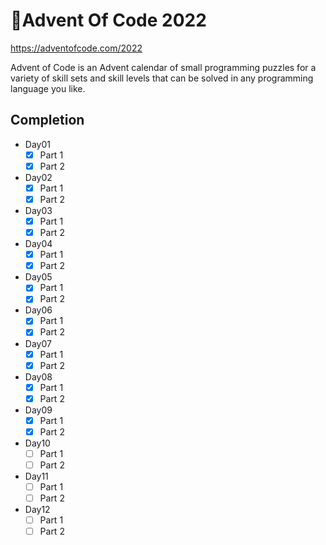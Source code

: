 # 🎄Advent Of Code 2022
https://adventofcode.com/2022

Advent of Code is an Advent calendar of small programming puzzles for a variety of skill sets and skill levels that can be solved in any programming language you like.

## Completion

- Day01
  - [x] Part 1
  - [x] Part 2
- Day02
  - [x] Part 1
  - [x] Part 2
- Day03
  - [x] Part 1
  - [x] Part 2
- Day04
  - [x] Part 1
  - [x] Part 2
- Day05
  - [x] Part 1
  - [x] Part 2
- Day06
  - [x] Part 1
  - [x] Part 2
- Day07
  - [x] Part 1
  - [x] Part 2
- Day08
  - [x] Part 1
  - [x] Part 2
- Day09
  - [x] Part 1
  - [x] Part 2
- Day10
  - [ ] Part 1
  - [ ] Part 2
- Day11
  - [ ] Part 1
  - [ ] Part 2
- Day12
  - [ ] Part 1
  - [ ] Part 2